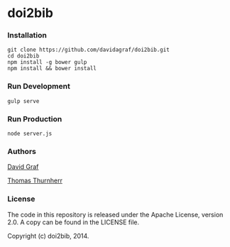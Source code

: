 doi2bib
=======

### Installation
    git clone https://github.com/davidagraf/doi2bib.git
    cd doi2bib
    npm install -g bower gulp
    npm install && bower install

### Run Development
    gulp serve
    
### Run Production
    node server.js

### Authors

[David Graf](https://twitter.com/davidagraf)

[Thomas Thurnherr](https://twitter.com/thurnherr)

### License
The code in this repository is released under the Apache License, version 2.0. A copy can be found in the LICENSE file.

Copyright (c) doi2bib, 2014.
